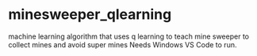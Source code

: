 # minesweeper_qlearning
machine learning algorithm that uses q learning to teach mine sweeper to collect mines and avoid super mines
Needs Windows VS Code to run.
